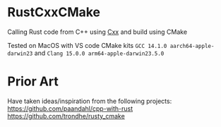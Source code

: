 # RustCxxCMake

Calling Rust code from C++ using [Cxx](https://github.com/dtolnay/cxx) and build using CMake

Tested on MacOS with VS code CMake kits `GCC 14.1.0 aarch64-apple-darwin23` and `Clang 15.0.0 arm64-apple-darwin23.5.0`

# Prior Art

Have taken ideas/inspiration from the following projects:
https://github.com/paandahl/cpp-with-rust
https://github.com/trondhe/rusty_cmake



